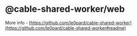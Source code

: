 # @cable-shared-worker/web

More info - [https://github.com/le0pard/cable-shared-worker](https://github.com/le0pard/cable-shared-worker#readme)
